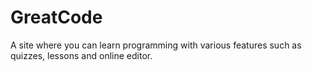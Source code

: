 # GreatCode
A site where you can learn programming with various features such as quizzes, lessons and online editor.
